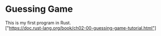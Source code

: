 # Guessing Game
This is my first program in Rust.  
["https://doc.rust-lang.org/book/ch02-00-guessing-game-tutorial.html"]
